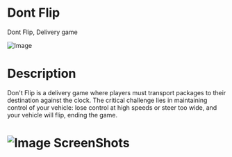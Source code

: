 # Dont Flip 
Dont Flip, Delivery game

![Image](https://github.com/user-attachments/assets/60a7c0c8-e4c4-4f06-9ef4-f183d576d01a)

# Description
Don't Flip is a delivery game where players must transport packages to their destination against the clock. The critical challenge lies in maintaining control of your vehicle: lose control at high speeds or steer too wide, and your vehicle will flip, ending the game.

# ![Image](https://github.com/user-attachments/assets/fed7f1a3-1d46-4e8b-b7e8-8acfc7c3bf06) ScreenShots
